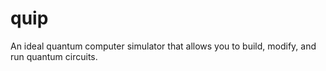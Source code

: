 # quip

An ideal quantum computer simulator that allows you to build, modify, and run quantum circuits.
